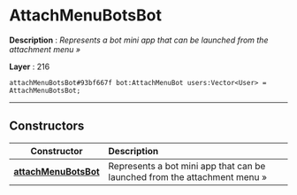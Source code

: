 # AttachMenuBotsBot

**Description** : *Represents a bot mini app that can be launched from the attachment menu &raquo;*

**Layer** : 216

```tl
attachMenuBotsBot#93bf667f bot:AttachMenuBot users:Vector<User> = AttachMenuBotsBot;
```

---

## Constructors

| Constructor | Description |
| :---: | :--- |
| [**attachMenuBotsBot**](constructor/attachMenuBotsBot) | Represents a bot mini app that can be launched from the attachment menu » |